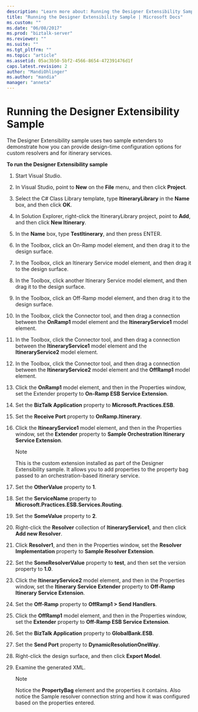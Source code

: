 ```yaml
---
description: "Learn more about: Running the Designer Extensibility Sample"
title: "Running the Designer Extensibility Sample | Microsoft Docs"
ms.custom: ""
ms.date: "06/08/2017"
ms.prod: "biztalk-server"
ms.reviewer: ""
ms.suite: ""
ms.tgt_pltfrm: ""
ms.topic: "article"
ms.assetid: 05ac3b50-5bf2-4566-8654-472391476d1f
caps.latest.revision: 2
author: "MandiOhlinger"
ms.author: "mandia"
manager: "anneta"
---
```

# Running the Designer Extensibility Sample
The Designer Extensibility sample uses two sample extenders to demonstrate how you can provide design-time configuration options for custom resolvers and for itinerary services.  
  
 **To run the Designer Extensibility sample**  
  
1.  Start Visual Studio.  
  
2.  In Visual Studio, point to **New** on the **File** menu, and then click **Project**.  
  
3.  Select the C# Class Library template, type **ItineraryLibrary** in the **Name** box, and then click **OK**.  
  
4.  In Solution Explorer, right-click the ItineraryLibrary project, point to **Add**, and then click **New Itinerary**.  
  
5.  In the **Name** box, type **TestItinerary**, and then press ENTER.  
  
6.  In the Toolbox, click an On-Ramp model element, and then drag it to the design surface.  
  
7.  In the Toolbox, click an Itinerary Service model element, and then drag it to the design surface.  
  
8.  In the Toolbox, click another Itinerary Service model element, and then drag it to the design surface.  
  
9. In the Toolbox, click an Off-Ramp model element, and then drag it to the design surface.  
  
10. In the Toolbox, click the Connector tool, and then drag a connection between the **OnRamp1** model element and the **ItineraryService1** model element.  
  
11. In the Toolbox, click the Connector tool, and then drag a connection between the **ItineraryService1** model element and the **ItineraryService2** model element.  
  
12. In the Toolbox, click the Connector tool, and then drag a connection between the **ItineraryService2** model element and the **OffRamp1** model element.  
  
13. Click the **OnRamp1** model element, and then in the Properties window, set the Extender property to **On-Ramp ESB Service Extension**.  
  
14. Set the **BizTalk Application** property to **Microsoft.Practices.ESB**.  
  
15. Set the **Receive Port** property to **OnRamp.Itinerary**.  
  
16. Click the **ItinearyService1** model element, and then in the Properties window, set the **Extender** property to **Sample Orchestration Itinerary Service Extension**.  
  
    > [!NOTE]
    >  This is the custom extension installed as part of the Designer Extensibility sample. It allows you to add properties to the property bag passed to an orchestration-based itinerary service.  
  
17. Set the **OtherValue** property to **1**.  
  
18. Set the **ServiceName** property to **Microsoft.Practices.ESB.Services.Routing**.  
  
19. Set the **SomeValue** property to **2**.  
  
20. Right-click the **Resolver** collection of **ItineraryService1**, and then click **Add new Resolver**.  
  
21. Click **Resolver1**, and then in the Properties window, set the **Resolver Implementation** property to **Sample Resolver Extension**.  
  
22. Set the **SomeResolverValue** property to **test**, and then set the version property to **1.0**.  
  
23. Click the **ItineraryService2** model element, and then in the Properties window, set the **Itinerary Service Extender** property to **Off-Ramp Itinerary Service Extension**.  
  
24. Set the **Off-Ramp** property to **OffRamp1 > Send Handlers**.  
  
25. Click the **OffRamp1** model element, and then in the Properties window, set the **Extender** property to **Off-Ramp ESB Service Extension**.  
  
26. Set the **BizTalk Application** property to **GlobalBank.ESB**.  
  
27. Set the **Send Port** property to **DynamicResolutionOneWay**.  
  
28. Right-click the design surface, and then click **Export Model**.  
  
29. Examine the generated XML.  
  
    > [!NOTE]
    >  Notice the **PropertyBag** element and the properties it contains. Also notice the Sample resolver connection string and how it was configured based on the properties entered.

